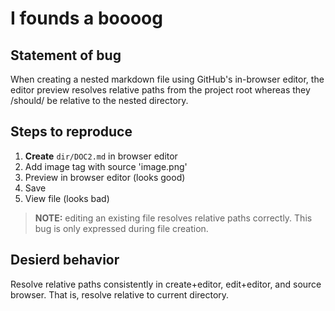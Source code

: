 # I founds a boooog

## Statement of bug

When creating a nested markdown file using GitHub's in-browser editor,
the editor preview resolves relative paths from the project root whereas
they /should/ be relative to the nested directory.

## Steps to reproduce

1. **Create** `dir/DOC2.md` in browser editor
2. Add image tag with source 'image.png'
3. Preview in browser editor (looks good)
4. Save
5. View file (looks bad)

> **NOTE:** editing an existing file resolves relative paths correctly.  This bug is only expressed during file creation.

## Desierd behavior

Resolve relative paths consistently in create+editor, edit+editor, and source browser.  That is, resolve relative to current directory.
